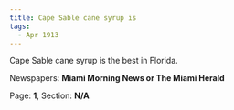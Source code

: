 ```yaml
---  
title: Cape Sable cane syrup is  
tags:  
  - Apr 1913  
---  
```

  
Cape Sable cane syrup is the best in Florida.  
  
Newspapers: **Miami Morning News or The Miami Herald**  
  
Page: **1**, Section: **N/A** 
